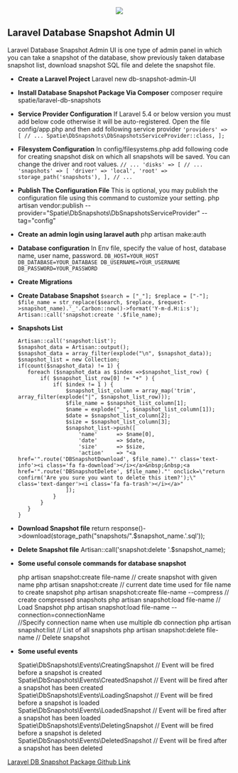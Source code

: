 <p align="center"><img src="https://laravel.com/assets/img/components/logo-laravel.svg"></p>

## Laravel Database Snapshot Admin UI

Laravel Database Snapshot Admin UI is one type of admin panel in which you can take a snapshot of the database, show previously taken database snapshot list, download snapshot SQL file and delete the snapshot file. 

- **Create a Laravel Project**
		Laravel new db-snapshot-admin-UI 

- **Install Database Snapshot Package Via Composer**
		composer require spatie/laravel-db-snapshots

- **Service Provider Configuration**
		If Laravel 5.4 or below version you must add below code otherwise it will be auto-registered.
		Open the file config/app.php and then add following service provider
			```
			'providers' => [
				// ...
				Spatie\DbSnapshots\DbSnapshotsServiceProvider::class,
			];
			```

- **Filesystem Configuration**
		In config/filesystems.php add following code for creating snapshot disk on which all snapshots will be saved. You can change the driver and root values. 
			```
			// ...
			'disks' => [
				// ...
				'snapshots' => [
					'driver' => 'local',
					'root' => storage_path('snapshots'),
				],
			// ... 
			```

- **Publish The Configuration File**
		This is optional, you may publish the configuration file using this command to customize your setting.
			php artisan vendor:publish --provider="Spatie\DbSnapshots\DbSnapshotsServiceProvider" --tag="config"

- **Create an admin login using laravel auth**
		php artisan make:auth

- **Database configuration**
		In Env file, specify the value of host, database name, user name, password.
			```
			DB_HOST=YOUR_HOST
			DB_DATABASE=YOUR_DATABASE
			DB_USERNAME=YOUR_USERNAME
			DB_PASSWORD=YOUR_PASSWORD
			```

- **Create Migrations**

- **Create Database Snapshot**
		```
		$search = ["_"];
		$replace = ["-"];
		$file_name = str_replace($search, $replace, $request->snapshot_name).'_'.Carbon::now()->format('Y-m-d.H:i:s');
		Artisan::call('snapshot:create '.$file_name);
		```

- **Snapshots List**

	````
 	Artisan::call('snapshot:list');
   	$snapshot_data = Artisan::output();
  	$snapshot_data = array_filter(explode("\n", $snapshot_data));
   	$snapshot_list = new Collection;
	if(count($snapshot_data) != 1) {
       foreach ($snapshot_data as $index =>$snapshot_list_row) {
           if( $snapshot_list_row[0] != "+" ) {               
               if( $index != 1 ) {                    
                   $snapshot_list_column = array_map('trim', array_filter(explode("|", $snapshot_list_row)));
                   $file_name = $snapshot_list_column[1];
                   $name = explode("_", $snapshot_list_column[1]);
                   $date = $snapshot_list_column[2];
                   $size = $snapshot_list_column[3];
                   $snapshot_list->push([                       
                       'name'      => $name[0],
                       'date'      => $date,
                       'size'      => $size,
                       'action'    => "<a href='".route('DBSnapshotDownload', $file_name)."' class='text-info'><i class='fa fa-download'></i></a>&nbsp;&nbsp;<a href='".route('DBSnapshotDelete', $file_name)."' onclick=\"return confirm('Are you sure you want to delete this item?');\" class='text-danger'><i class='fa fa-trash'></i></a>"
                   ]);                                
               } 
           }
       } 
    }
	````
- **Download Snapshot file**
	return response()->download(storage_path("snapshots/".$snapshot_name.'.sql'));

- **Delete Snapshot file**
	Artisan::call('snapshot:delete '.$snapshot_name);

- **Some useful console commands for database snapshot**

	php artisan snapshot:create file-name   			// create snapshot with given name
	php artisan snapshot:create							// current date time used for file name to create snapshot
	php artisan snapshot:create file-name --compress 	// create compressed snapshots 
	php artisan snapshot:load file-name					// Load Snapshot
	php artisan snapshot:load file-name --connection=connectionName  
														//Specify connection name when use multiple db connection
	php artisan snapshot:list							// List of all snapshots
	php artisan snapshot:delete file-name 				// Delete snapshot 

- **Some useful events**

	Spatie\DbSnapshots\Events\CreatingSnapshot  		// Event will be fired before a snapshot is created
	Spatie\DbSnapshots\Events\CreatedSnapshot  			// Event will be fired after a snapshot has been created
	Spatie\DbSnapshots\Events\LoadingSnapshot  			// Event will be fired before a snapshot is loaded
	Spatie\DbSnapshots\Events\LoadedSnapshot  			// Event will be fired after a snapshot has been loaded
	Spatie\DbSnapshots\Events\DeletingSnapshot  		// Event will be fired before a snapshot is deleted
	Spatie\DbSnapshots\Events\DeletedSnapshot  			// Event will be fired after a snapshot has been deleted


[Laravel DB Snapshot Package Github Link](https://github.com/spatie/laravel-db-snapshots)